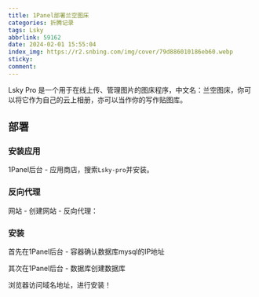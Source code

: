 ```yaml
---
title: 1Panel部署兰空图床
categories: 折腾记录
tags: Lsky
abbrlink: 59162
date: 2024-02-01 15:55:04
index_img: https://r2.snbing.com/img/cover/79d886010186eb60.webp
sticky:
comment:
---
```


Lsky Pro 是一个用于在线上传、管理图片的图床程序，中文名：兰空图床，你可以将它作为自己的云上相册，亦可以当作你的写作贴图库。

<!--more-->

## 部署

### 安装应用

1Panel后台 - 应用商店，搜索`Lsky-pro`并安装。

### 反向代理

网站 - 创建网站 - 反向代理：

### 安装

首先在1Panel后台 - 容器确认数据库mysql的IP地址

其次在1Panel后台 - 数据库创建数据库

浏览器访问域名地址，进行安装！

